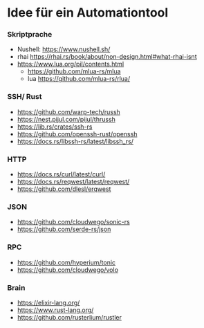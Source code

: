 # Idee für ein Automationtool



### Skriptprache

- Nushell: https://www.nushell.sh/
- rhai https://rhai.rs/book/about/non-design.html#what-rhai-isnt
- https://www.lua.org/pil/contents.html
  -   https://github.com/mlua-rs/mlua
  -   lua https://github.com/mlua-rs/rlua/




### SSH/ Rust

- https://github.com/warp-tech/russh
- https://nest.pijul.com/pijul/thrussh
- https://lib.rs/crates/ssh-rs
- https://github.com/openssh-rust/openssh
- https://docs.rs/libssh-rs/latest/libssh_rs/


### HTTP
- https://docs.rs/curl/latest/curl/
- https://docs.rs/reqwest/latest/reqwest/
- https://github.com/dlesl/erqwest

### JSON
- https://github.com/cloudwego/sonic-rs
- https://github.com/serde-rs/json


### RPC
- https://github.com/hyperium/tonic
- https://github.com/cloudwego/volo
  



### Brain
- https://elixir-lang.org/
- https://www.rust-lang.org/
- https://github.com/rusterlium/rustler
